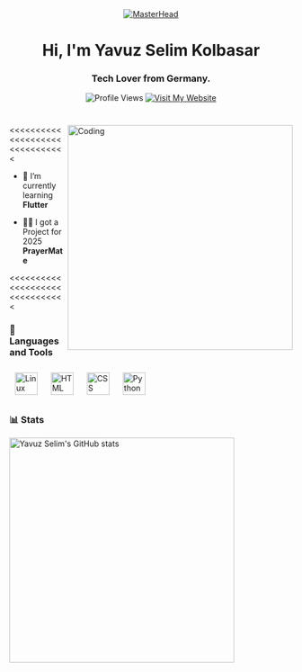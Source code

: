 <div align="center">
  <a href="https://yavuzselimkolbasar.io">
    <img src="https://c.tenor.com/XgAG1LXjpcYAAAAd/apartamento-qualquer-banner-banner.gif" alt="MasterHead">
  </a>
</div>

<h1 align="center">Hi, I'm Yavuz Selim Kolbasar</h1>
<h3 align="center">Tech Lover from Germany.</h3>
<div align="center">
  <img src="https://komarev.com/ghpvc/?username=yavuzselimkolbasar&style=for-the-badge&color=blue" alt="Profile Views"/>
  <a href="https://yavuzselimkolbasar.com">
    <img src="https://img.shields.io/badge/Visit-My%20Website-blue?style=for-the-badge&color=red" alt="Visit My Website"/>
  </a>
</div>

#

<img align="right" alt="Coding" width="400" src="https://media1.tenor.com/m/y-cCxl8uEw0AAAAC/yetopen.gif">

<<<<<<<<<<<<<<<<<<<<<<<<<<<<<<<

- :seedling: I’m currently learning **Flutter**

- :man_technologist: I got a Project for 2025 **PrayerMate**


<<<<<<<<<<<<<<<<<<<<<<<<<<<<<<<

<div align="left">
  <h3>🧰 Languages and Tools</h3>
</div>
<div align="leftr">
  <img alt="Linux" width="40px" src="https://cdn.jsdelivr.net/gh/devicons/devicon/icons/linux/linux-original.svg" 
       style="margin: 10px;" />
  <img alt="HTML" width="40px" src="https://cdn.jsdelivr.net/gh/devicons/devicon/icons/html5/html5-plain.svg" 
       style="margin: 10px;" />
  <img alt="CSS" width="40px" src="https://cdn.jsdelivr.net/gh/devicons/devicon/icons/css3/css3-plain.svg" 
       style="margin: 10px;" />
  <img alt="Python" width="40px" src="https://cdn.jsdelivr.net/gh/devicons/devicon/icons/python/python-plain.svg" 
       style="margin: 10px;" />
</div>

### 📊 Stats

<img src="https://github-readme-stats.vercel.app/api?username=yavuzselimkolbasar&show_icons=true&theme=gruvbox" alt="Yavuz Selim's GitHub stats" width="400">

